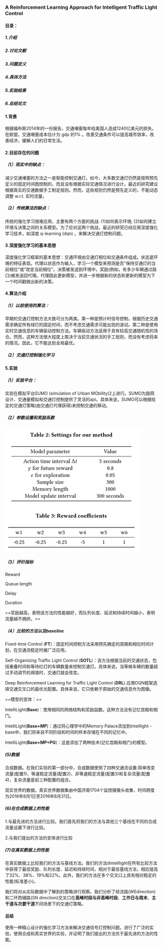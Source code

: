 ### A Reinforcement Learning Approach for Intelligent Traffic Light Control

#### 目录：

##### 1.介绍

##### 2.讨论文献

##### 3.问题定义

##### 4.具体方法

##### 5.实验结果

##### 6.总结论文

#### 1.背景

根据福布斯2014年的一份报告，交通堵塞每年给美国人造成1240亿美元的损失。在欧盟，交通堵塞成本估计为 gdp 的1%  。改善交通条件可以提高城市效率，改善经济，缓解人们的日常生活。

#### 2.目前存在的问题

##### （1）现实中的缺点：

减少交通堵塞的方法之一是智能控制交通灯。如今，大多数交通灯仍然是按照预先定义的固定时间图控制的，而且没有根据实际交通情况进行设计。最近的研究建议根据真实的交通数据手工制定规则。然而，这些规则仍然是预先定义的，不能动态调整  w.r.t. 实时流量。

##### （2）传统算法的缺点：

传统的强化学习很难应用，主要有两个方面的挑战: (1)如何表示环境;  (2)如何建立环境与决策之间的关系模型。为了应对这两个挑战，最近的研究已经应用深度强化学习技术，如深度 q-learning (dqn)  ，来解决交通灯控制问题。

#### 3.深度强化学习的基本思想

深度强化学习框架的基本思想：交通环境由交通灯相位和交通条件组成。状态是环境的特征表现。代理以状态作为输入，学习一个模型来预测是否“保持交通灯的当前相位”或“改变当前相位”。决策被发送到环境中，奖励(例如，有多少车辆通过路口)被发送回代理。代理因此更新模型，并进一步根据新的状态和更新的模型为下一个时间戳做出新的决策。

#### 4.算法介绍

##### （1）以前使用的算法：

早期的交通灯控制方法大致可分为两类。第一种是预计时信号控制，根据历史交通需求确定所有绿灯的固定时间，而不考虑交通需求可能出现的波动。第二种是使用实时交通信息的车辆驱动控制方法。车辆驱动方法适用于具有较高交通随机性的场合。然而，这种方法很大程度上取决于当前交通状况的手工规则，而没有考虑将来的情况。因此，它不能达到全局最优。

##### （2）交通灯控制强化学习

#### 5.实验

##### （1）实验平台：

实验在模拟平台SUMO  (simulation of Urban  MObility)2上进行。SUMO为路网设计、交通量模拟和交通灯控制提供了灵活的api。具体来说，SUMO可以根据给定的交通灯策略(由交通灯代理获得)来控制交通的移动。

##### （2）参数设置和奖励系数

![image-20211221111820704](notes.assets/image-20211221111820704.png)

##### （3）评价指标

Reward

Queue length

Delay

Duration

==奖励越高，表明该方法的性能越好，而队列长度、延迟和持续时间越小，表明流量越不拥挤。==

##### （4）比较的方法以及baseline

Fixed-time Control (**FT**)：固定时间控制方法采用预先确定的周期和相位时间计划，在交通流稳定时被广泛应用。

Self-Organizing Traffic Light Control (**SOTL**)：该方法根据当前的交通状态，包括重叠时间和等待红灯的车辆数量来控制交通灯。具体来说，当等候车辆的数量超过手动调节的阈值时，交通灯就会改变。

Deep Reinforcement Learning for Traffic Light Control (**DRL**).应用DQN框架选择交通交叉口的最优光配置。具体来说，它只依赖于原始的交通信息作为图像。

==模型的变体：==

IntelliLight(**Base**)：使用相同的网络结构和奖励函数。这种方法没有记忆宫殿和相门。

IntelliLight(**Base+MP**)：通过将心理学中的Memory  Palace添加到intelllight - base中，我们将来自不同阶段和时间的样本存储在不同的记忆中。

IntelliLight(**Base+MP+PG**)：这是添加了两种技术(记忆宫殿和相门)的模型。

##### (5)数据

合成数据。在我们实验的第一部分中，合成数据使用了四种交通流设置:简单改变流量(配置1)、等速稳定流量(配置2)、非等速稳定流量(配置3)和复杂流量(配置4)，复杂流量是前三种配置的组合。

现实世界的数据。真实世界数据集由中国济南1704个监控摄像头收集，时间跨度为2016年8月1日至2016年8月31日。

##### (6)在合成数据上的性能

1.与最先进的方法进行比较。我们首先将我们的方法与其他三个基线在不同的合成流量设置下进行比较。

2.与我们提出的方法的变体进行比较

##### (7)在真实数据上的性能

在真实数据上比较我们的方法与基线方法。我们的方法dintelllight在所有比较方法中获得了最佳奖励、队列长度、延迟和持续时间，相对于最佳基线方法，相应提高了32%、38%、19%和22%。此外，我们的方法在多个交叉口上具有相对稳定的性能(标准差小)。

我们将对从实际数据中了解到的策略进行观察。我们分析了经流路(WEdirection)和二环西辅路(SN  direction)交叉口在**高峰时段与非高峰时段**、**工作日与周末**、**主干道与次要干道**不同场景下的交通灯策略。

#### 总结

使用一种精心设计的强化学习方法来解决交通信号灯控制问题。进行了广泛的实验，使用合成和真实世界的实验，并证明了我们提出的方法优于最先进的方法的性能。